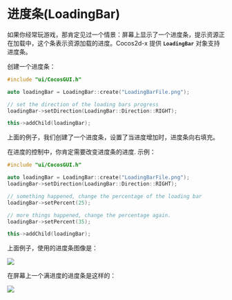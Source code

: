 # 进度条(LoadingBar)

如果你经常玩游戏，那肯定见过一个情景：屏幕上显示了一个进度条，提示资源正在加载中，这个条表示资源加载的进度。Cocos2d-x 提供 __`LoadingBar`__ 对象支持进度条。

创建一个进度条：

```cpp
#include "ui/CocosGUI.h"

auto loadingBar = LoadingBar::create("LoadingBarFile.png");

// set the direction of the loading bars progress
loadingBar->setDirection(LoadingBar::Direction::RIGHT);

this->addChild(loadingBar);
```

上面的例子，我们创建了一个进度条，设置了当进度增加时，进度条向右填充。

在进度的控制中，你肯定需要改变进度条的进度. 示例：

```cpp
#include "ui/CocosGUI.h"

auto loadingBar = LoadingBar::create("LoadingBarFile.png");
loadingBar->setDirection(LoadingBar::Direction::RIGHT);

// something happened, change the percentage of the loading bar
loadingBar->setPercent(25);

// more things happened, change the percentage again.
loadingBar->setPercent(35);

this->addChild(loadingBar);
```

上面例子，使用的进度条图像是：

![](../../en/ui_components/ui_components-img/LoadingBarFile.png "")

在屏幕上一个满进度的进度条是这样的：

![](../../en/ui_components/ui_components-img/LoadingBar_example.png "")
